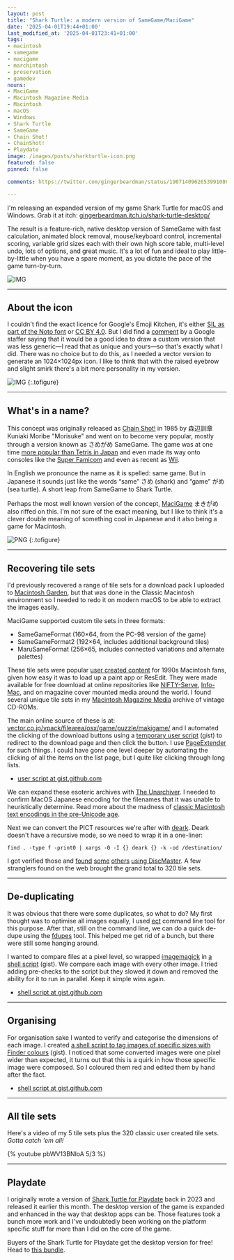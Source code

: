 ```yaml
---
layout: post
title: "Shark Turtle: a modern version of SameGame/MaciGame"
date: '2025-04-01T19:44+01:00'
last_modified_at: '2025-04-01T23:41+01:00'
tags:
- macintosh
- samegame
- macigame
- marchintosh
- preservation
- gamedev
nouns:
- MaciGame
- Macintosh Magazine Media
- Macintosh
- macOS
- Windows
- Shark Turtle
- SameGame
- Chain Shot!
- ChainShot!
- Playdate
image: /images/posts/sharkturtle-icon.png
featured: false
pinned: false

comments: https://twitter.com/gingerbeardman/status/1907140962653991086

---
```


I'm releasing an expanded version of my game Shark Turtle for macOS and Windows. Grab it at itch: [gingerbeardman.itch.io/shark-turtle-desktop/](https://gingerbeardman.itch.io/shark-turtle-desktop/)

The result is a feature-rich, native desktop version of SameGame with fast calculation, animated block removal, mouse/keyboard control, incremental scoring, variable grid sizes each with their own high score table, multi-level undo, lots of options, and great music. It's a lot of fun and ideal to play little-by-little when you have a spare moment, as you dictate the pace of the game turn-by-turn.

![IMG](/images/posts/sharkturtle-macos-lite.png)

----

## About the icon

I couldn't find the exact licence for Google's Emoji Kitchen, it's either [SIL as part of the Noto font](https://github.com/googlefonts/noto-emoji/blob/main/LICENSE) or [CC BY 4.0](https://developers.googleblog.com/en/updates-to-emoji-new-characters-new-animation-new-color-customization-and-more/). But I did find a [comment](https://github.com/googlefonts/noto-emoji/issues/151#issuecomment-318418911) by a Google staffer saying that it would be a good idea to draw a custom version that was less generic—I read that as unique and yours—so that's exactly what I did. There was no choice but to do this, as I needed a vector version to generate an 1024×1024px icon. I like to think that with the raised eyebrow and slight smirk there's a bit more personality in my version.

![IMG](/images/posts/sharkturtle-icon.png "My vector version of Google Emoji Kitchen’s “Shark Turtle”")
{:.tofigure}

----

## What's in a name?

This concept was originally released as [Chain Shot!](https://web.archive.org/web/20230507124114/http://www.asahi-net.or.jp:80/~KY6K-MRB/chainsht.htm) in 1985 by 森辺訓章 Kuniaki Moribe "Morisuke" and went on to become very popular, mostly through a version known as さめがめ SameGame. The game was at one time [more popular than Tetris in Japan](/2023/08/19/fake-steve-jobs-and-letters-from-bill-g/#samegame) and even made its way onto consoles like the [Super Famicom](https://retro-gamer.jp/?p=10059) and even as recent as [Wii](https://www.mobygames.com/game/55440/pop-em-drop-em-samegame/).

In English we pronounce the name as it is spelled: same game. But in Japanese it sounds just like the words “same” さめ (shark) and “game” がめ (sea turtle). A short leap from SameGame to Shark Turtle.

Perhaps the most well known version of the concept, [MaciGame](/2023/05/04/macigame-user-created-graphics/) まきがめ also riffed on this. I'm not sure of the exact meaning, but I like to think it's a clever double meaning of something cool in Japanese and it also being a game for Macintosh.

![PNG](/images/posts/macigamekoma-01-usa-chan.png#pixel "MaciGame’s classic default usa-chan tileset")
{:.tofigure}

----

## Recovering tile sets

I'd previously recovered a range of tile sets for a download pack I uploaded to [Macintosh Garden](https://macintoshgarden.org/games/macigame), but that was done in the Classic Macintosh environment so I needed to redo it on modern macOS to be able to extract the images easily.

MaciGame supported custom tile sets in three formats:

- SameGameFormat (160×64, from the PC-98 version of the game)
- SameGameFormat2 (192×64, includes additional background tiles)
- MaruSameFormat (256×65, includes connected variations and alternate palettes)

These tile sets were popular [user created content](/2023/05/04/macigame-user-created-graphics/) for 1990s Macintosh fans, given how easy it was to load up a paint app or ResEdit. They were made available for free download at online repositories like [NIFTY-Serve](https://en.wikipedia.org/wiki/Nifty_Corporation), [Info-Mac](https://en.wikipedia.org/wiki/Info-Mac), and on magazine cover mounted media around the world. I found several unique tile sets in my [Macintosh Magazine Media](/2025/03/28/macintosh-magazine-media-1-million-files/) archive of vintage CD-ROMs.

The main online source of these is at: [vector.co.jp/vpack/filearea/osx/game/puzzle/makigame/](https://www.vector.co.jp/vpack/filearea/osx/game/puzzle/makigame/) and I automated the clicking of the download buttons using a [temporary user script](https://gist.github.com/gingerbeardman/47bfd8f6b76a7f33a6262b7998994416) (gist) to redirect to the download page and then click the button. I use [PageExtender](https://apps.apple.com/gb/app/pageextender-for-safari/id1457557274?mt=12) for such things. I could have gone one level deeper by automating the clicking of all the items on the list page, but I quite like clicking through long lists.

- [user script at gist.github.com](https://gist.github.com/gingerbeardman/47bfd8f6b76a7f33a6262b7998994416)

We can expand these esoteric archives with [The Unarchiver](https://theunarchiver.com). I needed to confirm MacOS Japanese encoding for the filenames that it was unable to heuristically determine. Read more about the madness of [classic Macintosh text encodings in the pre-Unicode age](/2022/03/31/working-with-classic-macintosh-text-encodings-in-the-age-of-unicode/).

Next we can convert the PICT resources we're after with [deark](https://github.com/jsummers/deark). Deark doesn't have a recursive mode, so we need to wrap it in a one-liner:

`find . -type f -print0 | xargs -0 -I {} deark {} -k -od /destination/`

I got verified those and [found](https://discmaster.textfiles.com/search?family=image&amp;widthMin=160&amp;heightMin=64&amp;widthMax=160&amp;heightMax=64&amp;dedup=dedup&amp;sortBy=itemid&amp;pageNum=0) [some](https://discmaster.textfiles.com/search?family=image&amp;widthMin=192&amp;heightMin=64&amp;widthMax=192&amp;heightMax=64&amp;dedup=dedup&amp;sortBy=itemid&amp;pageNum=0) [others](https://discmaster.textfiles.com/search?family=image&amp;widthMin=256&amp;heightMin=65&amp;widthMax=256&amp;heightMax=65&amp;dedup=dedup&amp;sortBy=itemid&amp;pageNum=0) [using DiscMaster](https://discmaster.textfiles.com/search?family=image&amp;detection=PICT%2FSaMe&amp;dedup=dedup&amp;sortBy=itemid&amp;pageNum=0). A few stranglers found on the web brought the grand total to 320 tile sets.

----

## De-duplicating

It was obvious that there were some duplicates, so what to do? My first thought was to optimise all images equally, I used [ect](https://github.com/fhanau/Efficient-Compression-Tool) command line tool for this purpose. After that, still on the command line, we can do a quick de-dupe using the [fdupes](https://github.com/adrianlopezroche/fdupes) tool. This helped me get rid of a bunch, but there were still some hanging around.

I wanted to compare files at a pixel level, so wrapped [imagemagick](https://github.com/ImageMagick/ImageMagick) in [a shell script](https://gist.github.com/gingerbeardman/31c2eabf4c39ebad0ceb9c6265afd5a6) (gist). We compare each image with every other image. I tried adding pre-checks to the script but they slowed it down and removed the ability for it to run in parallel. Keep it simple wins again.

- [shell script at gist.github.com](https://gist.github.com/gingerbeardman/47bfd8f6b76a7f33a6262b7998994416)

----

## Organising

For organisation sake I wanted to verify and categorise the dimensions of each image. I created [a shell script to tag images of specific sizes with Finder colours](https://gist.github.com/gingerbeardman/99585e86d9a6ed321a73cc5f6ab247a2) (gist). I noticed that some converted images were one pixel wider than expected, it turns out that this is a quirk in how those specific image were composed. So I coloured them red and edited them by hand after the fact.

- [shell script at gist.github.com](https://gist.github.com/gingerbeardman/47bfd8f6b76a7f33a6262b7998994416)

----

## All tile sets

Here's a video of my 5 tile sets plus the 320 classic user created tile sets. *Gotta catch 'em all!*

{% youtube pbWV13BNloA 5/3 %}

----

## Playdate

I originally wrote a version of [Shark Turtle for Playdate](/2025/03/11/old-codes-new-releases-for-playdate/) back in 2023 and released it earlier this month. The desktop version of the game is expanded and enhanced in the way that desktop apps can be. Those features took a bunch more work and I've undoubtedly been working on the platform specific stuff far more than I did on the core of the game. 

Buyers of the Shark Turtle for Playdate get the desktop version for free! Head to [this bundle](https://itch.io/s/150167/shark-turtle-double-dip).